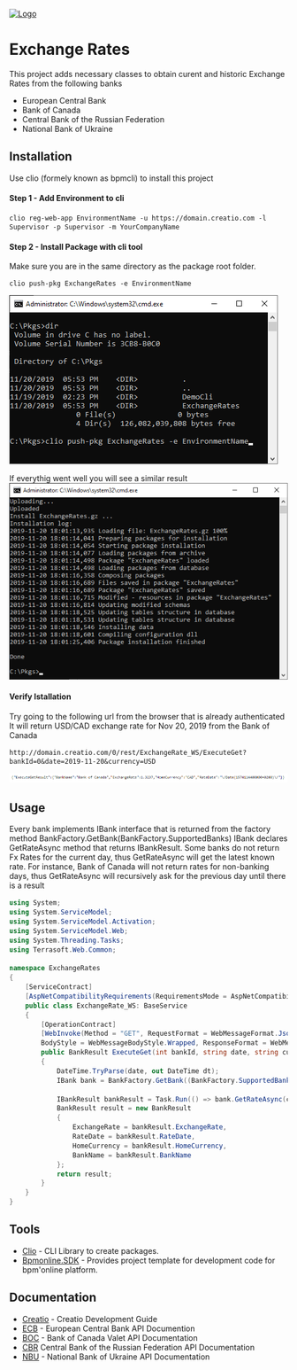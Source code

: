 [![Logo](https://www.creatio.com/sites/default/files/2019-10/creatio-main-logo.svg)](https://github.com/sindresorhus/awesome#readme)
# Exchange Rates  
This project adds necessary classes to obtain curent and historic Exchange Rates from the following banks
- European Central Bank
- Bank of Canada
- Central Bank of the Russian Federation
- National Bank of Ukraine

## Installation
Use clio (formely known as bpmcli) to install this project
#### Step 1 - Add Environment to cli
```text
clio reg-web-app EnvironmentName -u https://domain.creatio.com -l Supervisor -p Supervisor -m YourCompanyName
```
#### Step 2 - Install Package with cli tool
Make sure you are in the same directory as the package root folder.
```text
clio push-pkg ExchangeRates -e EnvironmentName
```
<img src="img/commandLine1.png">

If everythig went well you will see a similar result
<img src="img/commandLine2.png">

#### Verify Istallation
Try going to the following url from the browser that is already authenticated
It will return USD/CAD exchange rate for Nov 20, 2019 from the Bank of Canada
 ```text
 http://domain.creatio.com/0/rest/ExchangeRate_WS/ExecuteGet?bankId=0&date=2019-11-20&currency=USD
 ```
 <img src="img/getResultUrlpng.png">


## Usage
Every bank implements IBank interface that is returned from the factory method BankFactory.GetBank(BankFactory.SupportedBanks) 
IBank declares GetRateAsync method that returns IBankResult.
Some banks do not return Fx Rates for the current day, thus GetRateAsync will get the latest known rate.
For instance, Bank of Canada will not return rates for non-banking days, thus GetRateAsync will recursively ask 
for the previous day until there is a result



```C#
using System;
using System.ServiceModel;
using System.ServiceModel.Activation;
using System.ServiceModel.Web;
using System.Threading.Tasks;
using Terrasoft.Web.Common;

namespace ExchangeRates
{
	[ServiceContract]
	[AspNetCompatibilityRequirements(RequirementsMode = AspNetCompatibilityRequirementsMode.Required)]
	public class ExchangeRate_WS: BaseService
	{
		[OperationContract]
		[WebInvoke(Method = "GET", RequestFormat = WebMessageFormat.Json,
		BodyStyle = WebMessageBodyStyle.Wrapped, ResponseFormat = WebMessageFormat.Json)]
		public BankResult ExecuteGet(int bankId, string date, string currency)
		{
			DateTime.TryParse(date, out DateTime dt);
			IBank bank = BankFactory.GetBank((BankFactory.SupportedBanks)bankId);

			IBankResult bankResult = Task.Run(() => bank.GetRateAsync(currency.ToUpper(), dt)).Result;
			BankResult result = new BankResult
			{
				ExchangeRate = bankResult.ExchangeRate,
				RateDate = bankResult.RateDate,
				HomeCurrency = bankResult.HomeCurrency,
				BankName = bankResult.BankName
			};
			return result;
		}
	}
}
```


## Tools
- [Clio](https://github.com/Advance-Technologies-Foundation/clio) - CLI Library to create packages.
- [Bpmonline.SDK](https://www.nuget.org/packages/BpmonlineSDK/) - Provides project template for development code for bpm'online platform.

## Documentation
- [Creatio](https://academy.creatio.com/documents/technic-sdk/7-15/creatio-development-guide) - Creatio Development Guide
- [ECB](https://sdw-wsrest.ecb.europa.eu/help/) - European Central Bank API Documention
- [BOC](https://www.bankofcanada.ca/valet/docs) - Bank of Canada Valet API Documentation
- [CBR](https://www.cbr.ru/development/DWS/) Central Bank of the Russian Federation API Documentation
- [NBU](https://old.bank.gov.ua/control/en/publish/article?art_id=82367624&cat_id=25365629) - National Bank of Ukraine API Documentation